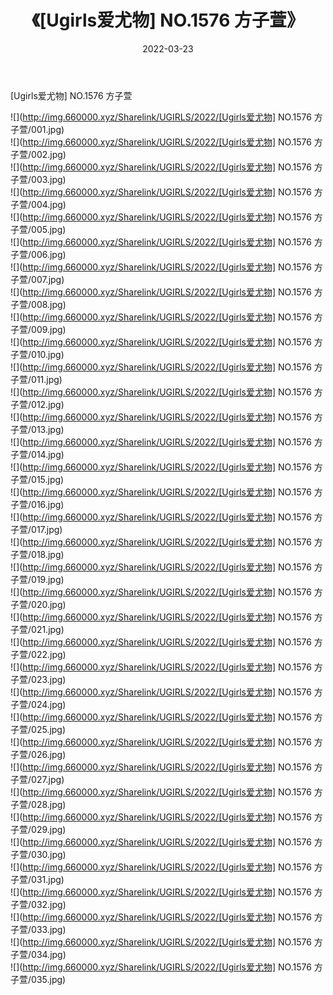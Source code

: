 ﻿---
layout: post
title:  《[Ugirls爱尤物] NO.1576 方子萱》
date:   2022-03-23
img: http://img.660000.xyz/Sharelink/UGIRLS/2022/[Ugirls爱尤物] NO.1576 方子萱/000.jpg
categories: [美女, 清纯, 唯美]
---

[Ugirls爱尤物] NO.1576 方子萱

 ![](http://img.660000.xyz/Sharelink/UGIRLS/2022/[Ugirls爱尤物] NO.1576 方子萱/001.jpg) <br>![](http://img.660000.xyz/Sharelink/UGIRLS/2022/[Ugirls爱尤物] NO.1576 方子萱/002.jpg) <br>![](http://img.660000.xyz/Sharelink/UGIRLS/2022/[Ugirls爱尤物] NO.1576 方子萱/003.jpg) <br>![](http://img.660000.xyz/Sharelink/UGIRLS/2022/[Ugirls爱尤物] NO.1576 方子萱/004.jpg) <br>![](http://img.660000.xyz/Sharelink/UGIRLS/2022/[Ugirls爱尤物] NO.1576 方子萱/005.jpg) <br>![](http://img.660000.xyz/Sharelink/UGIRLS/2022/[Ugirls爱尤物] NO.1576 方子萱/006.jpg) <br>![](http://img.660000.xyz/Sharelink/UGIRLS/2022/[Ugirls爱尤物] NO.1576 方子萱/007.jpg) <br>![](http://img.660000.xyz/Sharelink/UGIRLS/2022/[Ugirls爱尤物] NO.1576 方子萱/008.jpg) <br>![](http://img.660000.xyz/Sharelink/UGIRLS/2022/[Ugirls爱尤物] NO.1576 方子萱/009.jpg) <br>![](http://img.660000.xyz/Sharelink/UGIRLS/2022/[Ugirls爱尤物] NO.1576 方子萱/010.jpg) <br>![](http://img.660000.xyz/Sharelink/UGIRLS/2022/[Ugirls爱尤物] NO.1576 方子萱/011.jpg) <br>![](http://img.660000.xyz/Sharelink/UGIRLS/2022/[Ugirls爱尤物] NO.1576 方子萱/012.jpg) <br>![](http://img.660000.xyz/Sharelink/UGIRLS/2022/[Ugirls爱尤物] NO.1576 方子萱/013.jpg) <br>![](http://img.660000.xyz/Sharelink/UGIRLS/2022/[Ugirls爱尤物] NO.1576 方子萱/014.jpg) <br>![](http://img.660000.xyz/Sharelink/UGIRLS/2022/[Ugirls爱尤物] NO.1576 方子萱/015.jpg) <br>![](http://img.660000.xyz/Sharelink/UGIRLS/2022/[Ugirls爱尤物] NO.1576 方子萱/016.jpg) <br>![](http://img.660000.xyz/Sharelink/UGIRLS/2022/[Ugirls爱尤物] NO.1576 方子萱/017.jpg) <br>![](http://img.660000.xyz/Sharelink/UGIRLS/2022/[Ugirls爱尤物] NO.1576 方子萱/018.jpg) <br>![](http://img.660000.xyz/Sharelink/UGIRLS/2022/[Ugirls爱尤物] NO.1576 方子萱/019.jpg) <br>![](http://img.660000.xyz/Sharelink/UGIRLS/2022/[Ugirls爱尤物] NO.1576 方子萱/020.jpg) <br>![](http://img.660000.xyz/Sharelink/UGIRLS/2022/[Ugirls爱尤物] NO.1576 方子萱/021.jpg) <br>![](http://img.660000.xyz/Sharelink/UGIRLS/2022/[Ugirls爱尤物] NO.1576 方子萱/022.jpg) <br>![](http://img.660000.xyz/Sharelink/UGIRLS/2022/[Ugirls爱尤物] NO.1576 方子萱/023.jpg) <br>![](http://img.660000.xyz/Sharelink/UGIRLS/2022/[Ugirls爱尤物] NO.1576 方子萱/024.jpg) <br>![](http://img.660000.xyz/Sharelink/UGIRLS/2022/[Ugirls爱尤物] NO.1576 方子萱/025.jpg) <br>![](http://img.660000.xyz/Sharelink/UGIRLS/2022/[Ugirls爱尤物] NO.1576 方子萱/026.jpg) <br>![](http://img.660000.xyz/Sharelink/UGIRLS/2022/[Ugirls爱尤物] NO.1576 方子萱/027.jpg) <br>![](http://img.660000.xyz/Sharelink/UGIRLS/2022/[Ugirls爱尤物] NO.1576 方子萱/028.jpg) <br>![](http://img.660000.xyz/Sharelink/UGIRLS/2022/[Ugirls爱尤物] NO.1576 方子萱/029.jpg) <br>![](http://img.660000.xyz/Sharelink/UGIRLS/2022/[Ugirls爱尤物] NO.1576 方子萱/030.jpg) <br>![](http://img.660000.xyz/Sharelink/UGIRLS/2022/[Ugirls爱尤物] NO.1576 方子萱/031.jpg) <br>![](http://img.660000.xyz/Sharelink/UGIRLS/2022/[Ugirls爱尤物] NO.1576 方子萱/032.jpg) <br>![](http://img.660000.xyz/Sharelink/UGIRLS/2022/[Ugirls爱尤物] NO.1576 方子萱/033.jpg) <br>![](http://img.660000.xyz/Sharelink/UGIRLS/2022/[Ugirls爱尤物] NO.1576 方子萱/034.jpg) <br>![](http://img.660000.xyz/Sharelink/UGIRLS/2022/[Ugirls爱尤物] NO.1576 方子萱/035.jpg) <br>